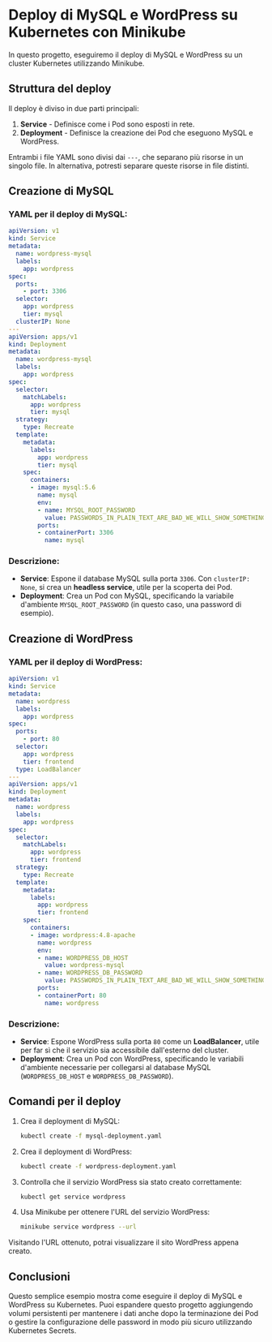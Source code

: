 
# Deploy di MySQL e WordPress su Kubernetes con Minikube

In questo progetto, eseguiremo il deploy di MySQL e WordPress su un cluster Kubernetes utilizzando Minikube.

## Struttura del deploy

Il deploy è diviso in due parti principali:
1. **Service** - Definisce come i Pod sono esposti in rete.
2. **Deployment** - Definisce la creazione dei Pod che eseguono MySQL e WordPress.

Entrambi i file YAML sono divisi dai `---`, che separano più risorse in un singolo file. In alternativa, potresti separare queste risorse in file distinti.

## Creazione di MySQL

### YAML per il deploy di MySQL:

```yaml
apiVersion: v1
kind: Service
metadata:
  name: wordpress-mysql
  labels:
    app: wordpress
spec:
  ports:
    - port: 3306
  selector:
    app: wordpress
    tier: mysql
  clusterIP: None
---
apiVersion: apps/v1
kind: Deployment
metadata:
  name: wordpress-mysql
  labels:
    app: wordpress
spec:
  selector:
    matchLabels:
      app: wordpress
      tier: mysql
  strategy:
    type: Recreate
  template:
    metadata:
      labels:
        app: wordpress
        tier: mysql
    spec:
      containers:
      - image: mysql:5.6
        name: mysql
        env:
        - name: MYSQL_ROOT_PASSWORD
          value: PASSWORDS_IN_PLAIN_TEXT_ARE_BAD_WE_WILL_SHOW_SOMETHING_MORE_SECURE_LATER
        ports:
        - containerPort: 3306
          name: mysql
```

### Descrizione:
- **Service**: Espone il database MySQL sulla porta `3306`. Con `clusterIP: None`, si crea un **headless service**, utile per la scoperta dei Pod.
- **Deployment**: Crea un Pod con MySQL, specificando la variabile d'ambiente `MYSQL_ROOT_PASSWORD` (in questo caso, una password di esempio).

## Creazione di WordPress

### YAML per il deploy di WordPress:

```yaml
apiVersion: v1
kind: Service
metadata:
  name: wordpress
  labels:
    app: wordpress
spec:
  ports:
    - port: 80
  selector:
    app: wordpress
    tier: frontend
  type: LoadBalancer
---
apiVersion: apps/v1
kind: Deployment
metadata:
  name: wordpress
  labels:
    app: wordpress
spec:
  selector:
    matchLabels:
      app: wordpress
      tier: frontend
  strategy:
    type: Recreate
  template:
    metadata:
      labels:
        app: wordpress
        tier: frontend
    spec:
      containers:
      - image: wordpress:4.8-apache
        name: wordpress
        env:
        - name: WORDPRESS_DB_HOST
          value: wordpress-mysql
        - name: WORDPRESS_DB_PASSWORD
          value: PASSWORDS_IN_PLAIN_TEXT_ARE_BAD_WE_WILL_SHOW_SOMETHING_MORE_SECURE_LATER
        ports:
        - containerPort: 80
          name: wordpress
```

### Descrizione:
- **Service**: Espone WordPress sulla porta `80` come un **LoadBalancer**, utile per far sì che il servizio sia accessibile dall'esterno del cluster.
- **Deployment**: Crea un Pod con WordPress, specificando le variabili d'ambiente necessarie per collegarsi al database MySQL (`WORDPRESS_DB_HOST` e `WORDPRESS_DB_PASSWORD`).

## Comandi per il deploy

1. Crea il deployment di MySQL:
   ```bash
   kubectl create -f mysql-deployment.yaml
   ```

2. Crea il deployment di WordPress:
   ```bash
   kubectl create -f wordpress-deployment.yaml
   ```

3. Controlla che il servizio WordPress sia stato creato correttamente:
   ```bash
   kubectl get service wordpress
   ```

4. Usa Minikube per ottenere l'URL del servizio WordPress:
   ```bash
   minikube service wordpress --url
   ```

Visitando l'URL ottenuto, potrai visualizzare il sito WordPress appena creato.

## Conclusioni

Questo semplice esempio mostra come eseguire il deploy di MySQL e WordPress su Kubernetes. Puoi espandere questo progetto aggiungendo volumi persistenti per mantenere i dati anche dopo la terminazione dei Pod o gestire la configurazione delle password in modo più sicuro utilizzando Kubernetes Secrets.

